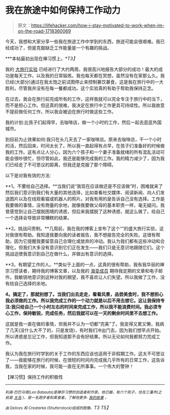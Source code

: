 # 我在旅途中如何保持工作动力

> 原文：<https://lifehacker.com/how-i-stay-motivated-to-work-when-im-on-the-road-1718360069>

今天，我想和大家分享一些我在旅途工作中学到的东西，旅途可能会很艰难。我已经成功了，但是克服缺乏工作能量是一个有趣的挑战。



***本帖最初出现在禅习惯上。**T3】*

我的 [大旅行实验](http://zenhabits.net/experiment/) 已经进行了大约两周，我很高兴地报告大部分的成功！最大的成功是每天工作，以及我的日常锻炼。我也每天都在冥想，虽然没有在家那么久。我已经(大部分)通过在我太饱之前试图停止来控制暴饮暴食，这是我在旅行中的一大胜利，尽管我并没有在每一餐都成功。这个实验真的有助于帮助我保持正念。

在过去，我会在旅行前完成所有的工作，这样我就可以完全专注于旅行中的当下，而不是担心工作。但这真的很难，我决定在旅行中工作更具可持续性。所以我故意不提前做任何工作，所以我会被迫在旅行时做这些工作。

我的计划:比孩子们起得早，去咖啡店，做一个小时的工作，然后一起去逛逛外国城市。

到目前为止效果如何:我只在头几天去了一家咖啡店。原来去咖啡店，干一个小时的活，然后回来，时间太长了。所以我一直起得有点早，在孩子们准备好的时候做我的工作。这有点让人分心，因为六个孩子和一个妻子准备就绪的所有混乱活动可能会很吵很忙，但尽管如此，我还是能够完成我的工作。我的精力减少了，因为我们已经走了不可思议的距离，但我还是克服了那个障碍。

以下是对我有效的方法:

**1。不要给自己选择。**当我们说“我现在应该做还是不应该做”时，困难就来了然后我们意识到我们有大量的其他选择，比如查看社交媒体、阅读新闻、向人们发送图片以及在线观看猫或机器人的照片。对我有用的是告诉自己没有选择。工作是我要做的事情，没有商量的余地，就像我要做父母的基本职责一样，毫无疑问。我曾感觉到让自己摆脱困境的诱惑，但后来我摆脱了这种诱惑，就这么做了。给自己一个选择会导致非常糟糕的结果。

**2。挑战问责制。**几周前，我在我的博客上宣布了这个“”的盛大旅行实验，这对我很有帮助。我知道我要向我的读者报告，我不想报告完全的失败。这很有帮助，因为它提醒我要留意自己合理化或放弃的冲动。我认为我们都有这些冲动和合理化，但我们大多没有意识到它们正在发生——我们只是无意识地跟随它们。这个挑战迫使我意识到自己在做什么，并做出有意识的选择。

**3。有期望工作的人。**类似于上面的一点，这真的很有帮助，我有我华丽的禅宗习惯读者，期待我的博客文章，以及我的 [海变成员](http://seachange.zenhabits.net/) 期待我定期的文章和电子邮件。我敏锐地意识到这种对我的期望，我不喜欢让人们失望。所以我做了工作，没有给自己选择的余地。

**4。搞定了，那就别想了。当我们出去走走，看看风景，品尝美食时，我不想担心我必须做的工作。所以我完成工作的一个动力就是以后不用去想它。这让我保持专注:我只给自己一个小时左右的时间来完成工作，所以我不能浪费时间。我必须专心工作，保持敏锐，完成任务，然后我就可以在一天的剩余时间里不去想工作。**

这就是我一直在做的事情，但我并不认为一切都“完美”了。我变得又累又懒，我病了几天(没什么大不了的，只是发烧)，有时我们冲出门去，因为我们想早点开始。所以诱惑是忘记工作，但我知道那不会有好结果。所以无论如何我都努力完成工作。

我认为我在旅行时学到的关于工作的东西应该也适用于非假期工作。这太不可思议了——我能够在旅行的时候，在很短的时间内完成我几乎所有的日常工作，这告诉我，当我在家的时候，我可能一直在无所事事。一个伟大的警钟！

【禅习惯】保持工作的积极性

* * *

*<small>利奥·巴巴乌塔(Leo Babauta)是禅宗习惯的创造者和作家。他已婚，有六个孩子，住在三藩市(之前是</small>* [*<small>关岛</small>*](http://guampedia.com/) *<small>)，是一名跑步者和素食者。了解他更多:</small>* [*<small>我的故事</small>*](http://zenhabits.net/2007/02/my-story/) *<small>。</small>*

*<small>由 Delices 和 Creatarka (Shutterstock)组成的图像。</small>T3
T5】*